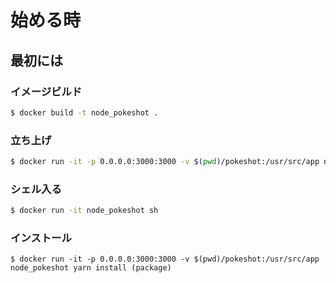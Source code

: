 # 始める時

## 最初には

### イメージビルド
```bash
$ docker build -t node_pokeshot .
```

### 立ち上げ
```bash
$ docker run -it -p 0.0.0.0:3000:3000 -v $(pwd)/pokeshot:/usr/src/app node_pokeshot yarn dev
```

### シェル入る
```bash
$ docker run -it node_pokeshot sh
```

### インストール
```
$ docker run -it -p 0.0.0.0:3000:3000 -v $(pwd)/pokeshot:/usr/src/app node_pokeshot yarn install (package)
```